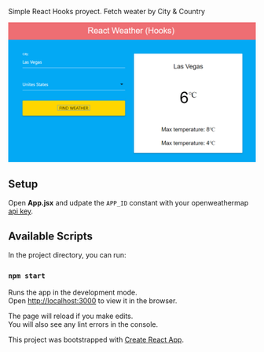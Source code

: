 
Simple React Hooks proyect. Fetch weater by City & Country

![Preview](./preview.PNG)


## Setup
Open **App.jsx** and udpate the `APP_ID` constant with your openweathermap [api key](https://home.openweathermap.org/api_keys).  

## Available Scripts

In the project directory, you can run:

### `npm start`

Runs the app in the development mode.<br />
Open [http://localhost:3000](http://localhost:3000) to view it in the browser.

The page will reload if you make edits.<br />
You will also see any lint errors in the console.


This project was bootstrapped with [Create React App](https://github.com/facebook/create-react-app).